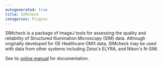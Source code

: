 ```yaml
---
autogenerated: true
title: SIMcheck
categories: Plugins
---
```


SIMcheck is a package of ImageJ tools for assessing the quality and reliability of Structured Illumination Microscopy (SIM) data. Although originally developed for GE Healthcare OMX data, SIMcheck may be used with data from other systems including Zeiss's ELYRA, and Nikon's N-SIM.

See its [online manual](https://www.micron.ox.ac.uk/software/SIMcheck/) for documentation.


